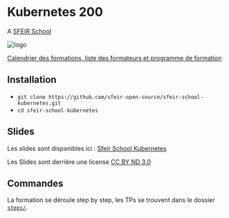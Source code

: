 # Kubernetes 200 

A [SFEIR School](https://www.sfeir.com/formation/school/)

![logo](https://www.sfeir.com//img/school/formations/Kubernetes%20200.png)

[Calendrier des formations, liste des formateurs et programme de formation](https://institute.sfeir.com/formations/kubernetes/kubernetes-les-fondamentaux/)

## Installation

- `git clone https://github.com/sfeir-open-source/sfeir-school-kubernetes.git`
- `cd sfeir-school-kubernetes`

## Slides

Les slides sont disponibles ici : [Sfeir School Kubernetes](https://docs.google.com/presentation/d/1b93xE5z1MLsATfVXsSrnf2Muz4wCrwrIpZqUTWQupQM)

Les Slides sont derrière une license [CC BY ND 3.0](https://github.com/sfeir-open-source/sfeir-school-kubernetes/blob/master/docs/LICENSE)

## Commandes

La formation se déroule step by step, les TPs se trouvent dans le dossier [`steps/`](steps).
